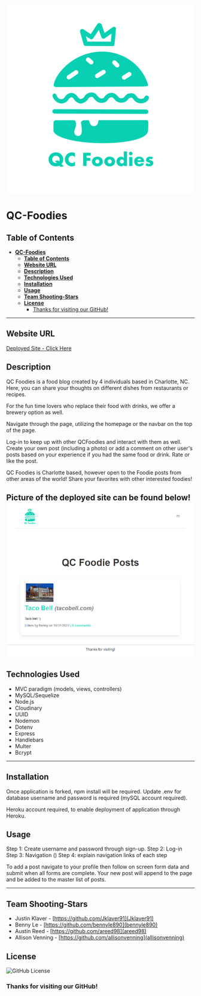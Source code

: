 ![QC-Foodies Logo](public\images\QC-Foodies-Logo-Rework.png) 

# **QC-Foodies**

## **Table of Contents** 

- [**QC-Foodies**](#qc-foodies)
  - [**Table of Contents**](#table-of-contents)
  - [**Website URL**](#website-url)
  - [**Description**](#description)
  - [**Technologies Used**](#technologies-used)
  - [**Installation**](#installation)
  - [**Usage**](#usage)
  - [**Team Shooting-Stars**](#team-shooting-stars)
  - [**License**](#license)
    - [Thanks for visiting our GitHub!](#thanks-for-visiting-our-github)

---

## **Website URL**

[Deployed Site - Click Here](https://qc-foodies.herokuapp.com/)

## **Description**

QC Foodies is a food blog created by 4 individuals based in Charlotte, NC. Here, you can share your thoughts on different dishes from restaurants or recipes.

For the fun time lovers who replace their food with drinks, we offer a brewery option as well. 

Navigate through the page, utilizing the homepage or the navbar on the top of the page. 

Log-in to keep up with other QCFoodies and interact with them as well. Create your own post (including a photo) or add a comment on other user's posts based on your experience if you had the same food or drink. Rate or like the post. 

QC Foodies is Charlotte based, however open to the Foodie posts from other areas of the world! Share your favorites with other interested foodies! 

Picture of the deployed site can be found below! <br/>
![Deployed](public\images\QCFoodiesHomepage.png) 
---

## **Technologies Used**
- MVC paradigm
    (models, views, controllers)
- MySQL/Sequelize 
- Node.js
- Cloudinary
- UUID
- Nodemon
- Dotenv
- Express
- Handlebars
- Multer
- Bcrypt

---

## **Installation**

Once application is forked, npm install will be required. Update .env for database username and password is required (mySQL account required). 

Heroku account required, to enable deployment of application through Heroku.

## **Usage**

Step 1: Create username and password through sign-up.
Step 2: Log-in
Step 3: Navigation ()
Step 4: explain navigation links of each step

To add a post navigate to your profile then follow on screen form data and submit when all forms are complete. Your new post will append to the page and be added to the master list of posts.

---

## **Team Shooting-Stars**

- Justin Klaver - [https://github.com/Jklaver91](Jklaver91)
- Benny Le - [https://github.com/bennyle890](bennyle890)
- Austin Reed - [https://github.com/areed98](areed98)
- Allison Venning - [https://github.com/allisonvenning](allisonvenning)

## **License**

![GitHub License](https://img.shields.io/badge/GitHub-MIT-green.svg)

### Thanks for visiting our GitHub!